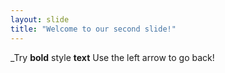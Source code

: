 ```yaml
---
layout: slide
title: "Welcome to our second slide!"
---
```

_Try **bold** style **text**
Use the left arrow to go back!
